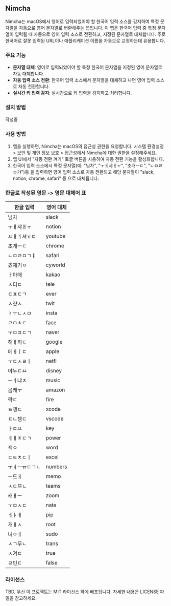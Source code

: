 ## Nimcha

Nimcha는 macOS에서 영어로 입력되었어야 할 한국어 입력 소스를 감지하여 특정 문자열을 자동으로 영어 문자열로 변환해주는 앱입니다. 이 앱은 한국어 입력 중 특정 문자열이 입력될 때 자동으로 영어 입력 소스로 전환하고, 지정된 문자열로 대체합니다. 주로 한국어로 잘못 입력된 URL이나 애플리케이션 이름을 자동으로 교정하는데 유용합니다.

### 주요 기능

- **문자열 대체**: 영어로 입력되었어야 할 특정 한국어 문자열을 지정된 영어 문자열로 자동 대체합니다.
- **자동 입력 소스 전환**: 한국어 입력 소스에서 문자열을 대체하고 나면 영어 입력 소스로 자동 전환합니다.
- **실시간 키 입력 감지**: 실시간으로 키 입력을 감지하고 처리합니다.

### 설치 방법

작성중

### 사용 방법

1. 앱을 실행하면, Nimcha는 macOS의 접근성 권한을 요청합니다. 시스템 환경설정 > 보안 및 개인 정보 보호 > 접근성에서 Nimcha에 대한 권한을 설정해주세요.
2. 앱 UI에서 "자동 전환 켜기" 토글 버튼을 사용하여 자동 전환 기능을 활성화합니다.
3. 한국어 입력 소스에서 특정 문자열(예: "님차", "ㅜㅐ샤ㅐㅜ", "초개ㅡㄷ", "ㄴㅁㄹㅁ갸")등 을 입력하면 영어 입력 소스로 자동 전환되고 해당 문자열이 "slack, notion, chrome, safari" 등 으로 대체됩니다.

### 한글로 작성된 영문 -> 영문 대체어 표
| 한글 입력 | 영어 대체 |
|------------|-----------|
| 님차       | slack     |
| ㅜㅐ샤ㅐㅜ  | notion    |
| ㅛㅐㅕ셔ㅠㄷ| youtube   |
| 초개ㅡㄷ   | chrome    |
| ㄴㅁㄹㅁㄱㅑ | safari    |
| 쵸재기ㅇ   | cyworld   |
| ㅏ마매     | kakao     |
| ㅅ디ㄷ     | tele      |
| ㄷㅍㄷㄱ    | ever      |
| ㅅ쟛ㅅ     | twit      |
| ㅑㅜㄴㅅㅁ  | insta     |
| ㄹㅁㅊㄷ    | face      |
| ㅜㅁㅍㄷㄱ  | naver     |
| 해ㅐ히ㄷ   | google    |
| 메ㅔㅣㄷ   | apple     |
| ㅜㄷㅅㄹㅣ  | netfl     |
| 야누ㄷㅛ   | disney    |
| ㅡㅕ냐ㅊ   | music     |
| 믐캐ㅜ     | amazon    |
| 략ㄷ       | fire      |
| ㅌ챙ㄷ     | xcode     |
| ㅍㄴ챙ㄷ    | vscode    |
| ㅏㄷㅛ     | key       |
| ㅔㅐㅈㄷㄱ  | power     |
| 잭ㅇ       | word      |
| ㄷㅌㅊㄷㅣ  | excel     |
| ㅜㅕㅡㅠㄷㄱㄴ | numbers   |
| ㅡ드ㅐ     | memo      |
| ㅅㄷ므ㄴ    | teams     |
| 캐ㅐㅡ     | zoom      |
| ㅜㅁㅅㄷ    | nate      |
| ㅔㅑㅔ     | pip       |
| 개ㅐㅅ     | root      |
| 녀ㅇㅐ     | sudo      |
| ㅅㄱ무ㄴ    | trans     |
| ㅅ겨ㄷ     | true      |
| ㄹ민ㄷ     | false     |


### 라이선스

TBD, 우선 이 프로젝트는 MIT 라이선스 하에 배포됩니다. 자세한 내용은 LICENSE 파일을 참고하세요.
